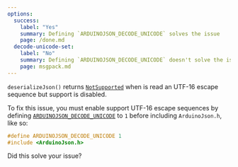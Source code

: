 ```yaml
---
options:
  success:
    label: "Yes"
    summary: Defining `ARDUINOJSON_DECODE_UNICODE` solves the issue
    page: /done.md
  decode-unicode-set:
    label: "No"
    summary: Defining `ARDUINOJSON_DECODE_UNICODE` doesn't solve the issue
    page: msgpack.md
---
```


`deserializeJson()` returns [`NotSupported`](/v6/api/misc/deserializationerror/#notsupported) when is read an UTF-16 escape sequence but support is disabled.

To fix this issue, you must enable support UTF-16 escape sequences by defining [`ARDUINOJSON_DECODE_UNICODE`](/v6/api/config/decode_unicode/) to `1` before including `ArduinoJson.h`, like so:

```c++
#define ARDUINOJSON_DECODE_UNICODE 1
#include <ArduinoJson.h>
```

Did this solve your issue?
